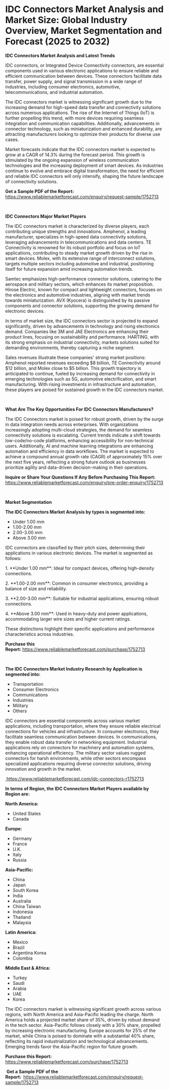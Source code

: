 <p><h1>IDC Connectors Market Analysis and Market Size: Global Industry Overview, Market Segmentation and Forecast (2025 to 2032)</h1></p><p><strong>IDC Connectors Market Analysis and Latest Trends</strong></p>
<p><p>IDC connectors, or Integrated Device Connectivity connectors, are essential components used in various electronic applications to ensure reliable and efficient communication between devices. These connectors facilitate data transfer, power supply, and signal transmission in a wide range of industries, including consumer electronics, automotive, telecommunications, and industrial automation.</p><p>The IDC connectors market is witnessing significant growth due to the increasing demand for high-speed data transfer and connectivity solutions across numerous applications. The rise of the Internet of Things (IoT) is further propelling this trend, with more devices requiring seamless integration and communication capabilities. Additionally, advancements in connector technology, such as miniaturization and enhanced durability, are attracting manufacturers looking to optimize their products for diverse use cases.</p><p>Market forecasts indicate that the IDC connectors market is expected to grow at a CAGR of 14.3% during the forecast period. This growth is stimulated by the ongoing expansion of wireless communication technologies and the increasing deployment of smart devices. As industries continue to evolve and embrace digital transformation, the need for efficient and reliable IDC connectors will only intensify, shaping the future landscape of connectivity solutions.</p></p>
<p><strong>Get a Sample PDF of the Report:&nbsp;</strong> <a href="https://www.reliablemarketforecast.com/enquiry/request-sample/1752713?utm_campaign=2450&utm_medium=2&utm_source=Github&utm_content=ia&utm_term=17042025&utm_id=idc-connectors">https://www.reliablemarketforecast.com/enquiry/request-sample/1752713</a></p>
<p>&nbsp;</p>
<p><strong>IDC Connectors Major Market Players</strong></p>
<p><p>The IDC connectors market is characterized by diverse players, each contributing unique strengths and innovations. Amphenol, a leading manufacturer, specializes in high-speed data connectivity solutions, leveraging advancements in telecommunications and data centers. TE Connectivity is renowned for its robust portfolio and focus on IoT applications, contributing to steady market growth driven by the rise in smart devices. Molex, with its extensive range of interconnect solutions, targets multiple sectors including automotive and industrial, positioning itself for future expansion amid increasing automation trends.</p><p>Samtec emphasizes high-performance connector solutions, catering to the aerospace and military sectors, which enhances its market proposition. Hirose Electric, known for compact and lightweight connectors, focuses on the electronics and automotive industries, aligning with market trends towards miniaturization. AVX (Kyocera) is distinguished by its passive components and connector solutions, supporting the growing demand for electronic devices.</p><p>In terms of market size, the IDC connectors sector is projected to expand significantly, driven by advancements in technology and rising electronics demand. Companies like 3M and JAE Electronics are enhancing their product lines, focusing on sustainability and performance. HARTING, with its strong emphasis on industrial connectivity, markets solutions suited for demanding environments, thereby capturing a niche segment.</p><p>Sales revenues illustrate these companies' strong market positions: Amphenol reported revenues exceeding $8 billion, TE Connectivity around $12 billion, and Molex close to $5 billion. This growth trajectory is anticipated to continue, fueled by increasing demand for connectivity in emerging technologies such as 5G, automotive electrification, and smart manufacturing. With rising investments in infrastructure and automation, these players are poised for sustained growth in the IDC connectors market.</p></p>
<p>&nbsp;</p>
<p><strong>What Are The Key Opportunities For IDC Connectors Manufacturers?</strong></p>
<p><p>The IDC Connectors market is poised for robust growth, driven by the surge in data integration needs across enterprises. With organizations increasingly adopting multi-cloud strategies, the demand for seamless connectivity solutions is escalating. Current trends indicate a shift towards low-code/no-code platforms, enhancing accessibility for non-technical users. Additionally, AI and machine learning integrations are enhancing automation and efficiency in data workflows. The market is expected to achieve a compound annual growth rate (CAGR) of approximately 15% over the next five years, reflecting a strong future outlook as businesses prioritize agility and data-driven decision-making in their operations.</p></p>
<p><strong>Inquire or Share Your Questions If Any Before Purchasing This Report:</strong> <a href="https://www.reliablemarketforecast.com/enquiry/pre-order-enquiry/1752713?utm_campaign=2450&utm_medium=2&utm_source=Github&utm_content=ia&utm_term=17042025&utm_id=idc-connectors">https://www.reliablemarketforecast.com/enquiry/pre-order-enquiry/1752713</a></p>
<p>&nbsp;</p>
<p><strong>Market Segmentation</strong></p>
<p><strong>The IDC Connectors Market Analysis by types is segmented into:</strong></p>
<p><ul><li>Under 1.00 mm</li><li>1.00-2.00 mm</li><li>2.00-3.00 mm</li><li>Above 3.00 mm</li></ul></p>
<p><p>IDC connectors are classified by their pitch sizes, determining their applications in various electronic devices. The market is segmented as follows: </p><p>1. **Under 1.00 mm**: Ideal for compact devices, offering high-density connections.</p><p>2. **1.00-2.00 mm**: Common in consumer electronics, providing a balance of size and reliability. </p><p>3. **2.00-3.00 mm**: Suitable for industrial applications, ensuring robust connections.</p><p>4. **Above 3.00 mm**: Used in heavy-duty and power applications, accommodating larger wire sizes and higher current ratings. </p><p>These distinctions highlight their specific applications and performance characteristics across industries.</p></p>
<p><strong>Purchase this Report:&nbsp;</strong><a href="https://www.reliablemarketforecast.com/purchase/1752713?utm_campaign=2450&utm_medium=2&utm_source=Github&utm_content=ia&utm_term=17042025&utm_id=idc-connectors">https://www.reliablemarketforecast.com/purchase/1752713</a></p>
<p>&nbsp;</p>
<p><strong>The IDC Connectors Market Industry Research by Application is segmented into:</strong></p>
<p><ul><li>Transportation</li><li>Consumer Electronics</li><li>Communications</li><li>Industries</li><li>Military</li><li>Others</li></ul></p>
<p><p>IDC connectors are essential components across various market applications, including transportation, where they ensure reliable electrical connections for vehicles and infrastructure. In consumer electronics, they facilitate seamless communication between devices. In communications, they enable robust data transfer in networking equipment. Industrial applications rely on connectors for machinery and automation systems, enhancing operational efficiency. The military sector values rugged connectors for harsh environments, while other sectors encompass specialized applications requiring diverse connector solutions, driving innovation and growth in the market.</p></p>
<p><a href="https://www.reliablemarketforecast.com/idc-connectors-r1752713?utm_campaign=2450&utm_medium=2&utm_source=Github&utm_content=ia&utm_term=17042025&utm_id=idc-connectors">&nbsp;https://www.reliablemarketforecast.com/idc-connectors-r1752713</a></p>
<p><strong>In terms of Region, the IDC Connectors Market Players available by Region are:</strong></p>
<p>
    <p> <strong> North America: </strong>
        <ul>
            <li>United States</li>
            <li>Canada</li>
        </ul>
        </p> 
    <p> <strong> Europe: </strong>
        <ul>
            <li>Germany</li>
            <li>France</li>
            <li>U.K.</li>
            <li>Italy</li>
            <li>Russia</li>
        </ul>
        </p> 
    <p> <strong> Asia-Pacific: </strong>
        <ul>
            <li>China</li>
            <li>Japan</li>
            <li>South Korea</li>
            <li>India</li>
            <li>Australia</li>
            <li>China Taiwan</li>
            <li>Indonesia</li>
            <li>Thailand</li>
            <li>Malaysia</li>
        </ul>
        </p> 
    <p> <strong> Latin America: </strong>
        <ul>
            <li>Mexico</li>
            <li>Brazil</li>
            <li>Argentina Korea</li>
            <li>Colombia</li>
        </ul>
        </p> 
    <p> <strong> Middle East & Africa: </strong>
        <ul>
            <li>Turkey</li>
            <li>Saudi</li>
            <li>Arabia</li>
            <li>UAE</li>
            <li>Korea</li>
        </ul>
    </p>
    </p>
<p><p>The IDC connectors market is witnessing significant growth across various regions, with North America and Asia-Pacific leading the charge. North America holds a projected market share of 35%, driven by robust demand in the tech sector. Asia-Pacific follows closely with a 30% share, propelled by increasing electronic manufacturing. Europe accounts for 25% of the market, while China is poised to dominate with a substantial 40% share, reflecting its rapid industrialization and technological advancements. Emerging trends favor the Asia-Pacific region for future growth.</p></p>
<p><strong>Purchase this Report: </strong><a href="https://www.reliablemarketforecast.com/purchase/1752713?utm_campaign=2450&utm_medium=2&utm_source=Github&utm_content=ia&utm_term=17042025&utm_id=idc-connectors">https://www.reliablemarketforecast.com/purchase/1752713</a></p>
<p>&nbsp;<strong>Get a Sample PDF of the Report:&nbsp;&nbsp;</strong><a href="https://www.reliablemarketforecast.com/enquiry/request-sample/1752713?utm_campaign=2450&utm_medium=2&utm_source=Github&utm_content=ia&utm_term=17042025&utm_id=idc-connectors">https://www.reliablemarketforecast.com/enquiry/request-sample/1752713</a></p>
<p><strong></strong></p>
<p><p></p><p></p><p></p></p>